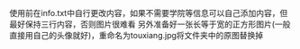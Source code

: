使用前在info.txt中自行更改内容，如果不需要学院等信息可以自己添加内容，但最好保持三行内容，否则图片很难看
另外准备好一张长等于宽的正方形图片(一般直接用自己的头像就好)，重命名为touxiang.jpg将文件夹中的原图替换掉
